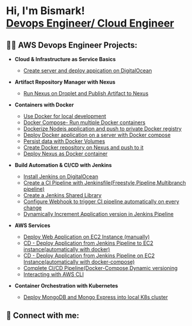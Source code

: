 <h1>Hi, I'm Bismark! <br/><a href="https://github.com/bondgh0954">Devops Engineer/ Cloud Engineer</a>

<h2>👨‍💻 AWS Devops Engineer Projects:</h2>

- <b>Cloud & Infrastructure as Service Basics</b>
  - [Create server and deploy appication on DigitalOcean](https://github.com/joshmadakor1/Algorithms-Practice)
- <b>Artifact Repository Manager with Nexus</b>
  - [Run Nexus on Droplet and Publish Artifact to Nexus](https://github.com/joshmadakor1/4chan-Image-Analysis-Middleware-C964) 
- <b>Containers with Docker</b>
  - [Use Docker for local development](https://github.com/joshmadakor1/Sentinel-Lab)
  - [Docker Compose- Run multiple Docker containers](https://github.com/joshmadakor1/Sentinel-Lab)  
  - [Dockerize Nodejs application and push to private Docker registry](https://github.com/joshmadakor1/Sentinel-Lab)
  - [Deploy Docker application on a server with Docker compose](https://github.com/joshmadakor1/Sentinel-Lab)
  - [Persist data with Docker Volumes](https://github.com/joshmadakor1/Sentinel-Lab)
  - [Create Docker repository on Nexus and push to it ](https://github.com/joshmadakor1/Sentinel-Lab)
  - [Deploy Nexus as Docker container](https://github.com/joshmadakor1/Sentinel-Lab)
  
- <b>Build Automation & CI/CD with Jenkins</b>
  - [Install Jenkins on DigitalOcean](https://github.com/joshmadakor1/Package-Delivery-Pathfinding-Algorithm)
  - [Create a CI Pipeline with Jenkinsfile(Freestyle,Pipeline,Multibranch pipeline)](https://github.com/joshmadakor1/Package-Delivery-Pathfinding-Algorithm)
  - [Create a Jenkins Shared Library](https://github.com/joshmadakor1/Package-Delivery-Pathfinding-Algorithm)
  - [Configure Webhook to trigger CI pipeline automatically on every change](https://github.com/joshmadakor1/Package-Delivery-Pathfinding-Algorithm)
  - [Dynamically Increment Application version in Jenkins Pipeline](https://github.com/joshmadakor1/Package-Delivery-Pathfinding-Algorithm)
- <b>AWS Services</b>
  - [Deploy Web Application on EC2 Instance (manually)](https://github.com/joshmadakor1/Package-Delivery-Pathfinding-Algorithm)
  - [CD - Deploy Application from Jenkins Pipeline to EC2 instance(automatically with docker)](https://github.com/joshmadakor1/Package-Delivery-Pathfinding-Algorithm)
  - [CD - Deploy Application from Jenkins Pipeline on EC2 Instance(automatically with docker-compose)](https://github.com/joshmadakor1/Package-Delivery-Pathfinding-Algorithm)
  - [Complete CI/CD Pipeline(Docker-Compose,Dynamic versioning](https://github.com/joshmadakor1/Package-Delivery-Pathfinding-Algorithm)
  - [Interacting with AWS CLI](https://github.com/joshmadakor1/Package-Delivery-Pathfinding-Algorithm)
- <b>Container Orchestration with Kubernetes</b>
  - [Deploy MongoDB and Mongo Express into local K8s cluster](https://github.com/joshmadakor1/Package-Delivery-Pathfinding-Algorithm)
    

<h2> 🤳 Connect with me:</h2>







<!--
**bondgh0954/bondgh0954** is a ✨ _special_ ✨ repository because its `README.md` (this file) appears on your GitHub profile.

Here are some ideas to get you started:

- 🔭 I’m currently working on ...
- 🌱 I’m currently learning ...
- 👯 I’m looking to collaborate on ...
- 🤔 I’m looking for help with ...
- 💬 Ask me about ...
- 📫 How to reach me: ...
- 😄 Pronouns: ...
- ⚡ Fun fact: ...
-->
